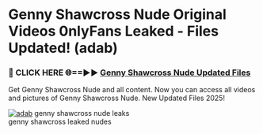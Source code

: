 # Genny Shawcross Nude Original Videos 0nlyFans Leaked - Files Updated! (adab)

<h3>🔴 CLICK HERE 🌐==►► <a href="https://tinyurl.com/4mcuefdz" rel="nofollow">Genny Shawcross Nude Updated Files</a></h3>

Get Genny Shawcross Nude and all content. Now you can access all videos and pictures of Genny Shawcross Nude. New Updated Files 2025!

[![adab](https://i.imgur.com/StAQSOY.gif)](https://tinyurl.com/4mcuefdz)
genny shawcross nude leaks<br>
genny shawcross leaked nudes